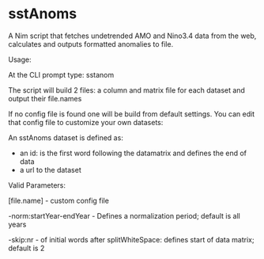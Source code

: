 # sstAnoms
A Nim script that fetches undetrended AMO and Nino3.4 data from the web, calculates and outputs formatted anomalies to file.

Usage:

At the CLI prompt type: sstanom

The script will build 2 files: a column and matrix file for each dataset
and output their file.names

If no config file is found one will be build from default settings.
You can edit that config file to customize your own datasets:

An sstAnoms dataset is defined as:
- an id: is the first word following the datamatrix and defines the end of data
- a url to the dataset

Valid Parameters:

[file.name] - custom config file

-norm:startYear-endYear - Defines a normalization period; default is all years

-skip:nr - of initial words after splitWhiteSpace: defines start of data matrix; default is 2
